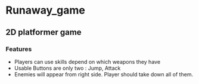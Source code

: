 # Runaway_game
## 2D platformer game

### Features
- Players can use skills depend on which weapons they have
- Usable Buttons are only two : Jump, Attack
- Enemies will appear from right side. Player should take down all of them.